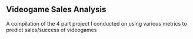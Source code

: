 ## Videogame Sales Analysis
A compilation of the 4 part project I conducted on using various metrics to predict sales/success of videogames
